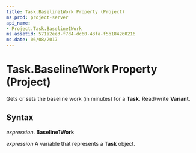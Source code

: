 ```yaml
---
title: Task.Baseline1Work Property (Project)
ms.prod: project-server
api_name:
- Project.Task.Baseline1Work
ms.assetid: 571a2ee3-f7d4-dc60-43fa-f5b184260216
ms.date: 06/08/2017
---
```



# Task.Baseline1Work Property (Project)

Gets or sets the baseline work (in minutes) for a **Task**. Read/write **Variant**.


## Syntax

 _expression_. **Baseline1Work**

 _expression_ A variable that represents a **Task** object.


